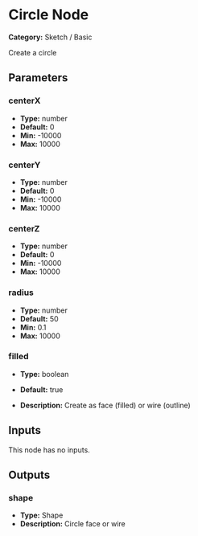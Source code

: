 
# Circle Node

**Category:** Sketch / Basic

Create a circle

## Parameters


### centerX
- **Type:** number
- **Default:** 0
- **Min:** -10000
- **Max:** 10000



### centerY
- **Type:** number
- **Default:** 0
- **Min:** -10000
- **Max:** 10000



### centerZ
- **Type:** number
- **Default:** 0
- **Min:** -10000
- **Max:** 10000



### radius
- **Type:** number
- **Default:** 50
- **Min:** 0.1
- **Max:** 10000



### filled
- **Type:** boolean
- **Default:** true


- **Description:** Create as face (filled) or wire (outline)


## Inputs

This node has no inputs.

## Outputs


### shape
- **Type:** Shape
- **Description:** Circle face or wire



